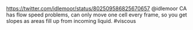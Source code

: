 https://twitter.com/idlemoor/status/802509586825670657 @idlemoor CA has flow speed problems, can only move one cell every frame, so you get slopes as areas fill up from incoming liquid. #viscous